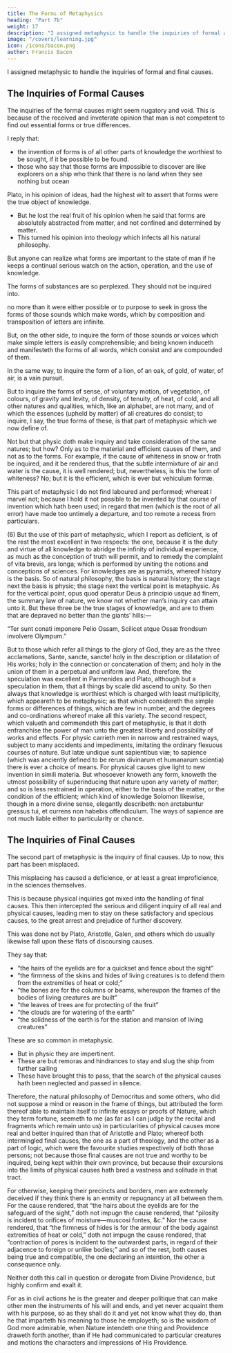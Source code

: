 ```yaml
---
title: The Forms of Metaphysics
heading: "Part 7b"
weight: 17
description: "I assigned metaphysic to handle the inquiries of formal and final causes."
image: "/covers/learning.jpg"
icon: /icons/bacon.png
author: Francis Bacon
---
```



<!-- (5)  -->

I assigned metaphysic to handle the inquiries of formal and final causes.


## The Inquiries of Formal Causes

The inquiries of the formal causes might seem nugatory and void. This is because of the received and inveterate opinion that man is not competent to find out essential forms or true differences. 

I reply that:
- the invention of forms is of all other parts of knowledge the worthiest to be sought, if it be possible to be found.  
- those who say that those forms are impossible to discover are like explorers on a ship who think that there is no land when they see nothing but ocean  

Plato, in his opinion of ideas, had the highest wit to assert that forms were the true object of knowledge.
- But he lost the real fruit of his opinion when he said that forms are absolutely abstracted from matter, and not confined and determined by matter.
- This turned his opinion into theology which infects all his natural philosophy. 

But anyone can realize what forms are important to the state of man if he keeps a continual serious watch on the action, operation, and the use of knowledge.

<!-- , he may advise and take notice what are the forms, the disclosures whereof are fruitful and .   -->

The forms of substances are so perplexed. They should not be inquired into.

<!-- (man only except, of whom it is said, Formavit hominem de limo terræ, et spiravit in faciem ejus spiraculum vitæ, and not as of all other creatures, Producant aquæ, producat terra), the forms of substances I say (as they are now by compounding and transplanting multiplied) ;  -->

no more than it were either possible or to purpose to seek in gross the forms of those sounds which make words, which by composition and transposition of letters are infinite. 

But, on the other side, to inquire the form of those sounds or voices which make simple letters is easily comprehensible; and being known induceth and manifesteth the forms of all words, which consist and are compounded of them.  

In the same way, to inquire the form of a lion, of an oak, of gold, of water, of air, is a vain pursuit. 

But to inquire the forms of sense, of voluntary motion, of vegetation, of colours, of gravity and levity, of density, of tenuity, of heat, of cold, and all other natures and qualities, which, like an alphabet, are not many, and of which the essences (upheld by matter) of all creatures do consist; to inquire, I say, the true forms of these, is that part of metaphysic which we now define of.  

Not but that physic doth make inquiry and take consideration of the same natures; but how?  Only as to the material and efficient causes of them, and not as to the forms.  For example, if the cause of whiteness in snow or froth be inquired, and it be rendered thus, that the subtle intermixture of air and water is the cause, it is well rendered; but, nevertheless, is this the form of whiteness?  No; but it is the efficient, which is ever but vehiculum formæ.  

This part of metaphysic I do not find laboured and performed; whereat I marvel not; because I hold it not possible to be invented by that course of invention which hath been used; in regard that men (which is the root of all error) have made too untimely a departure, and too remote a recess from particulars.

(6) But the use of this part of metaphysic, which I report as deficient, is of the rest the most excellent in two respects: the one, because it is the duty and virtue of all knowledge to abridge the infinity of individual experience, as much as the conception of truth will permit, and to remedy the complaint of vita brevis, ars longa; which is performed by uniting the notions and conceptions of sciences.  For knowledges are as pyramids, whereof history is the basis. So of natural philosophy, the basis is natural history; the stage next the basis is physic; the stage next the vertical point is metaphysic.  As for the vertical point, opus quod operatur Deus à principio usque ad finem, the summary law of nature, we know not whether man’s inquiry can attain unto it.  But these three be the true stages of knowledge, and are to them that are depraved no better than the giants’ hills:—

“Ter sunt conati imponere Pelio Ossam, Scilicet atque Ossæ frondsum involvere Olympum.”

But to those which refer all things to the glory of God, they are as the three acclamations, Sante, sancte, sancte! holy in the description or dilatation of His works; holy in the connection or concatenation of them; and holy in the union of them in a perpetual and uniform law.  And, therefore, the speculation was excellent in Parmenides and Plato, although but a speculation in them, that all things by scale did ascend to unity.  So then always that knowledge is worthiest which is charged with least multiplicity, which appeareth to be metaphysic; as that which considereth the simple forms or differences of things, which are few in number, and the degrees and co-ordinations whereof make all this variety.  The second respect, which valueth and commendeth this part of metaphysic, is that it doth enfranchise the power of man unto the greatest liberty and possibility of works and effects.  For physic carrieth men in narrow and restrained ways, subject to many accidents and impediments, imitating the ordinary flexuous courses of nature.  But latæ undique sunt sapientibus viæ; to sapience (which was anciently defined to be rerum divinarum et humanarum scientia) there is ever a choice of means.  For physical causes give light to new invention in simili materia.  But whosoever knoweth any form, knoweth the utmost possibility of superinducing that nature upon any variety of matter; and so is less restrained in operation, either to the basis of the matter, or the condition of the efficient; which kind of knowledge Solomon likewise, though in a more divine sense, elegantly describeth: non arctabuntur gressus tui, et currens non habebis offendiculum.  The ways of sapience are not much liable either to particularity or chance.

<!-- (7)  -->

## The Inquiries of Final Causes

The second part of metaphysic is the inquiry of final causes. Up to now, this part has been misplaced.

<!--   And yet if it were but a fault in order, I would not speak of it; 

for order is matter of illustration, but pertaineth not to the substance of sciences.   -->

This misplacing has caused a deficience, or at least a great improficience, in the sciences themselves.  

This is because physical inquiries got mixed into the handling of final causes. This then intercepted the serious and diligent inquiry of all real and physical causes, leading men to stay on these satisfactory and specious causes, to the great arrest and prejudice of further discovery.  

This was done not by Plato, Aristotle, Galen, and others which do usually likewise fall upon these flats of discoursing causes.  

They say that:
- “the hairs of the eyelids are for a quickset and fence about the sight”
- “the firmness of the skins and hides of living creatures is to defend them from the extremities of heat or cold;”
- “the bones are for the columns or beams, whereupon the frames of the bodies of living creatures are built”
- “the leaves of trees are for protecting of the fruit”
- “the clouds are for watering of the earth”
- “the solidness of the earth is for the station and mansion of living creatures”

These are so common in metaphysic. 
- But in physic they are impertinent.  
- These are but remoras and hindrances to stay and slug the ship from further sailing
- These have brought this to pass, that the search of the physical causes hath been neglected and passed in silence. 


Therefore, the natural philosophy of Democritus and some others, who did not suppose a mind or reason in the frame of things, but attributed the form thereof able to maintain itself to infinite essays or proofs of Nature, which they term fortune, seemeth to me (as far as I can judge by the recital and fragments which remain unto us) in particularities of physical causes more real and better inquired than that of Aristotle and Plato; whereof both intermingled final causes, the one as a part of theology, and the other as a part of logic, which were the favourite studies respectively of both those persons; not because those final causes are not true and worthy to be inquired, being kept within their own province, but because their excursions into the limits of physical causes hath bred a vastness and solitude in that tract.  

For otherwise, keeping their precincts and borders, men are extremely deceived if they think there is an enmity or repugnancy at all between them.  For the cause rendered, that “the hairs about the eyelids are for the safeguard of the sight,” doth not impugn the cause rendered, that “pilosity is incident to orifices of moisture—muscosi fontes, &c.”  Nor the cause rendered, that “the firmness of hides is for the armour of the body against extremities of heat or cold,” doth not impugn the cause rendered, that “contraction of pores is incident to the outwardest parts, in regard of their adjacence to foreign or unlike bodies;” and so of the rest, both causes being true and compatible, the one declaring an intention, the other a consequence only.  

Neither doth this call in question or derogate from Divine Providence, but highly confirm and exalt it.  

For as in civil actions he is the greater and deeper politique that can make other men the instruments of his will and ends, and yet never acquaint them with his purpose, so as they shall do it and yet not know what they do, than he that imparteth his meaning to those he employeth; so is the wisdom of God more admirable, when Nature intendeth one thing and Providence draweth forth another, than if He had communicated to particular creatures and motions the characters and impressions of His Providence.

<!-- thus much for metaphysic; the latter part whereof I allow as extant, but wish it confined to his proper place. -->
